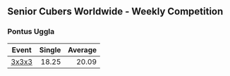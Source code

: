 ## Senior Cubers Worldwide - Weekly Competition
### Pontus Uggla

| Event | Single | Average |
| -- | --: | --: |
| [3x3x3](pontus_uggla/333.md) | 18.25 | 20.09 |  |

<!-- Global site tag (gtag.js) - Google Analytics -->
<script async src="https://www.googletagmanager.com/gtag/js?id=UA-86348435-3"></script>
<script>window.dataLayer = window.dataLayer || []; function gtag() {dataLayer.push(arguments);} gtag('js', new Date()); gtag('config', 'UA-86348435-3');</script>
